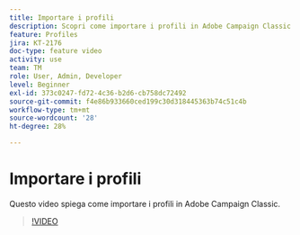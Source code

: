 ```yaml
---
title: Importare i profili
description: Scopri come importare i profili in Adobe Campaign Classic
feature: Profiles
jira: KT-2176
doc-type: feature video
activity: use
team: TM
role: User, Admin, Developer
level: Beginner
exl-id: 373c0247-fd72-4c36-b2d6-cb758dc72492
source-git-commit: f4e86b933660ced199c30d318445363b74c51c4b
workflow-type: tm+mt
source-wordcount: '28'
ht-degree: 28%

---
```


# Importare i profili

Questo video spiega come importare i profili in Adobe Campaign Classic.

>[!VIDEO](https://video.tv.adobe.com/v/25608?quality=12&learn=on)
